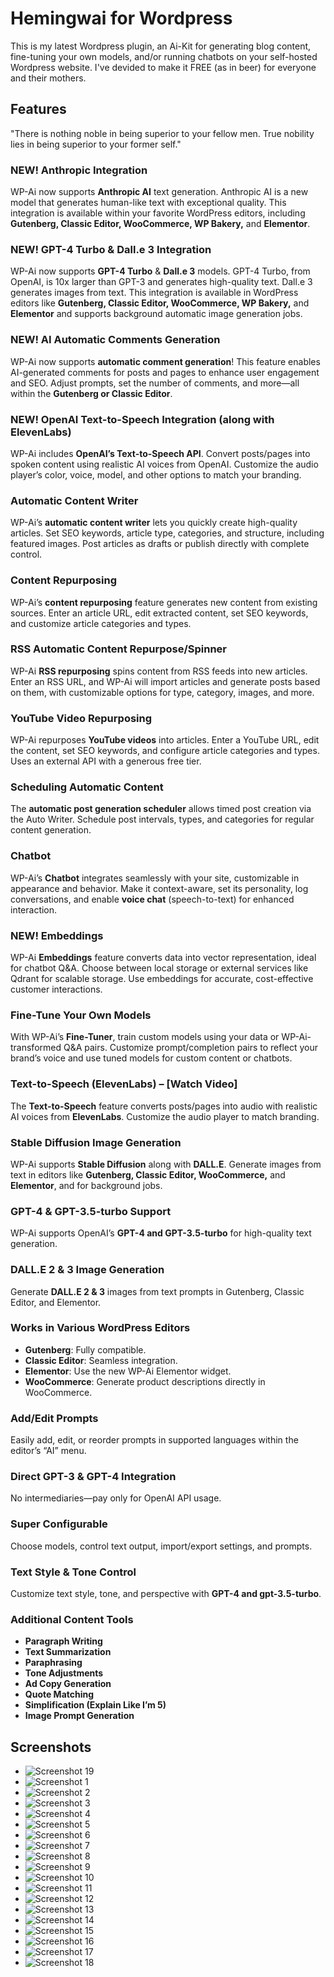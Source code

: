 # Hemingwai for Wordpress
This is my latest Wordpress plugin, an Ai-Kit for generating blog content, fine-tuning your own models, and/or running chatbots on your self-hosted Wordpress website. I've devided to make it FREE (as in beer) for everyone and their mothers. 

## Features
"There is nothing noble in being superior to your fellow men. True nobility lies in being superior to your former self."

### NEW! Anthropic Integration
WP-Ai now supports **Anthropic AI** text generation. Anthropic AI is a new model that generates human-like text with exceptional quality. This integration is available within your favorite WordPress editors, including **Gutenberg, Classic Editor, WooCommerce, WP Bakery,** and **Elementor**.

### NEW! GPT-4 Turbo & Dall.e 3 Integration
WP-Ai now supports **GPT-4 Turbo** & **Dall.e 3** models. GPT-4 Turbo, from OpenAI, is 10x larger than GPT-3 and generates high-quality text. Dall.e 3 generates images from text. This integration is available in WordPress editors like **Gutenberg, Classic Editor, WooCommerce, WP Bakery,** and **Elementor** and supports background automatic image generation jobs.

### NEW! AI Automatic Comments Generation
WP-Ai now supports **automatic comment generation**! This feature enables AI-generated comments for posts and pages to enhance user engagement and SEO. Adjust prompts, set the number of comments, and more—all within the **Gutenberg or Classic Editor**.

### NEW! OpenAI Text-to-Speech Integration (along with ElevenLabs)
WP-Ai includes **OpenAI’s Text-to-Speech API**. Convert posts/pages into spoken content using realistic AI voices from OpenAI. Customize the audio player’s color, voice, model, and other options to match your branding.

### Automatic Content Writer
WP-Ai’s **automatic content writer** lets you quickly create high-quality articles. Set SEO keywords, article type, categories, and structure, including featured images. Post articles as drafts or publish directly with complete control.

### Content Repurposing
WP-Ai’s **content repurposing** feature generates new content from existing sources. Enter an article URL, edit extracted content, set SEO keywords, and customize article categories and types.

### RSS Automatic Content Repurpose/Spinner
WP-Ai **RSS repurposing** spins content from RSS feeds into new articles. Enter an RSS URL, and WP-Ai will import articles and generate posts based on them, with customizable options for type, category, images, and more.

### YouTube Video Repurposing
WP-Ai repurposes **YouTube videos** into articles. Enter a YouTube URL, edit the content, set SEO keywords, and configure article categories and types. Uses an external API with a generous free tier.

### Scheduling Automatic Content
The **automatic post generation scheduler** allows timed post creation via the Auto Writer. Schedule post intervals, types, and categories for regular content generation.

### Chatbot
WP-Ai’s **Chatbot** integrates seamlessly with your site, customizable in appearance and behavior. Make it context-aware, set its personality, log conversations, and enable **voice chat** (speech-to-text) for enhanced interaction.

### NEW! Embeddings
WP-Ai **Embeddings** feature converts data into vector representation, ideal for chatbot Q&A. Choose between local storage or external services like Qdrant for scalable storage. Use embeddings for accurate, cost-effective customer interactions.

### Fine-Tune Your Own Models
With WP-Ai’s **Fine-Tuner**, train custom models using your data or WP-Ai-transformed Q&A pairs. Customize prompt/completion pairs to reflect your brand’s voice and use tuned models for custom content or chatbots.

### Text-to-Speech (ElevenLabs) – [Watch Video]
The **Text-to-Speech** feature converts posts/pages into audio with realistic AI voices from **ElevenLabs**. Customize the audio player to match branding.

### Stable Diffusion Image Generation
WP-Ai supports **Stable Diffusion** along with **DALL.E**. Generate images from text in editors like **Gutenberg, Classic Editor, WooCommerce,** and **Elementor**, and for background jobs.

### GPT-4 & GPT-3.5-turbo Support
WP-Ai supports OpenAI’s **GPT-4 and GPT-3.5-turbo** for high-quality text generation.

### DALL.E 2 & 3 Image Generation
Generate **DALL.E 2 & 3** images from text prompts in Gutenberg, Classic Editor, and Elementor.

### Works in Various WordPress Editors
- **Gutenberg**: Fully compatible.
- **Classic Editor**: Seamless integration.
- **Elementor**: Use the new WP-Ai Elementor widget.
- **WooCommerce**: Generate product descriptions directly in WooCommerce.

### Add/Edit Prompts
Easily add, edit, or reorder prompts in supported languages within the editor’s “AI” menu.

### Direct GPT-3 & GPT-4 Integration
No intermediaries—pay only for OpenAI API usage.

### Super Configurable
Choose models, control text output, import/export settings, and prompts.

### Text Style & Tone Control
Customize text style, tone, and perspective with **GPT-4 and gpt-3.5-turbo**.

### Additional Content Tools
- **Paragraph Writing**
- **Text Summarization**
- **Paraphrasing**
- **Tone Adjustments**
- **Ad Copy Generation**
- **Quote Matching**
- **Simplification (Explain Like I’m 5)**
- **Image Prompt Generation**

## Screenshots
- ![Screenshot 19](screenshots/screenshot-00019.jpeg)
- ![Screenshot 1](screenshots/screenshot-00001.jpeg)
- ![Screenshot 2](screenshots/screenshot-00002.jpeg)
- ![Screenshot 3](screenshots/screenshot-00003.jpeg)
- ![Screenshot 4](screenshots/screenshot-00004.jpeg)
- ![Screenshot 5](screenshots/screenshot-00005.jpeg)
- ![Screenshot 6](screenshots/screenshot-00006.jpeg)
- ![Screenshot 7](screenshots/screenshot-00007.jpeg)
- ![Screenshot 8](screenshots/screenshot-00008.jpeg)
- ![Screenshot 9](screenshots/screenshot-00009.jpeg)
- ![Screenshot 10](screenshots/screenshot-00010.jpeg)
- ![Screenshot 11](screenshots/screenshot-00011.jpeg)
- ![Screenshot 12](screenshots/screenshot-00012.jpeg)
- ![Screenshot 13](screenshots/screenshot-00013.jpeg)
- ![Screenshot 14](screenshots/screenshot-00014.jpeg)
- ![Screenshot 15](screenshots/screenshot-00015.jpeg)
- ![Screenshot 16](screenshots/screenshot-00016.jpeg)
- ![Screenshot 17](screenshots/screenshot-00017.jpeg)
- ![Screenshot 18](screenshots/screenshot-00018.jpeg)



